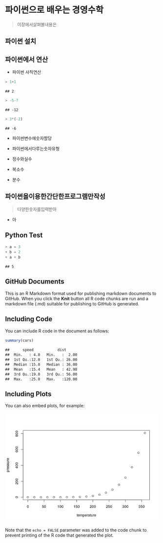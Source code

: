 파이썬으로 배우는 경영수학
================

> 이장에서살펴볼내용은

파이썬 설치
-----------

파이썬에서 연산
---------------

-   파이썬 사칙연산

``` python
> 1+1
```

    ## 2

``` python
> -5-7
```

    ## -12

``` python
> 3*(-2)
```

    ## -6

-   파이썬변수에숫자할당

-   파이썬에서다루는숫자유형
-   정수와실수
-   복소수
-   분수

파이썬을이용한간단한프로그램만작성
----------------------------------

> 다양한숫자를입력받아

-   아

Python Test
-----------

``` python
> a = 3
+ b = 2
+ a + b
```

    ## 5

GitHub Documents
----------------

This is an R Markdown format used for publishing markdown documents to GitHub. When you click the **Knit** button all R code chunks are run and a markdown file (.md) suitable for publishing to GitHub is generated.

Including Code
--------------

You can include R code in the document as follows:

``` r
summary(cars)
```

    ##      speed           dist       
    ##  Min.   : 4.0   Min.   :  2.00  
    ##  1st Qu.:12.0   1st Qu.: 26.00  
    ##  Median :15.0   Median : 36.00  
    ##  Mean   :15.4   Mean   : 42.98  
    ##  3rd Qu.:19.0   3rd Qu.: 56.00  
    ##  Max.   :25.0   Max.   :120.00

Including Plots
---------------

You can also embed plots, for example:

![](MathPyDoc01_files/figure-markdown_github/pressure-1.png)

Note that the `echo = FALSE` parameter was added to the code chunk to prevent printing of the R code that generated the plot.
